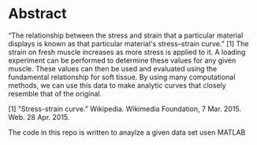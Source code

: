 # Abstract
“The relationship between the stress and strain that a particular material displays is known as that
particular material's stress–strain curve.” [1] The strain on fresh muscle increases as more stress is
applied to it. A loading experiment can be performed to determine these values for any given
muscle. These values can then be used and evaluated using the fundamental relationship for soft
tissue. By using many computational methods, we can use this data to make analytic curves that
closely resemble that of the original.

[1] "Stress-strain curve.” Wikipedia. Wikimedia Foundation, 7 Mar. 2015. Web. 28 Apr. 2015.

The code in this repo is written to anaylze a given data set usen MATLAB
